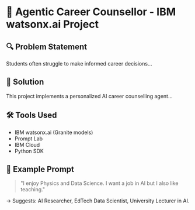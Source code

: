 # 🧠 Agentic Career Counsellor - IBM watsonx.ai Project

## 🔍 Problem Statement
Students often struggle to make informed career decisions...

## 🚀 Solution
This project implements a personalized AI career counselling agent...

## 🛠️ Tools Used
- IBM watsonx.ai (Granite models)
- Prompt Lab
- IBM Cloud
- Python SDK

## 📌 Example Prompt

> "I enjoy Physics and Data Science. I want a job in AI but I also like teaching."

→ Suggests: AI Researcher, EdTech Data Scientist, University Lecturer in AI.

